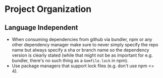 # Project Organization

## Language Independent

* When consuming dependencies from github via bundler, npm or any other
  dependency manager make sure to never simply specify the repo name but always
  specify a sha or branch name so the dependency version is clearly stated
  (while that might not be as important for e.g. bundler, there's no such thing
  as a `Gemfile.lock` in npm).
* Use package managers that support lock files (e.g. don't use npm <= 4).